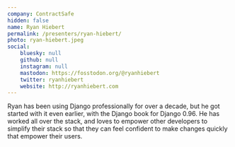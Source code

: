 ```yaml
---
company: ContractSafe
hidden: false
name: Ryan Hiebert
permalink: /presenters/ryan-hiebert/
photo: ryan-hiebert.jpeg
social:
    bluesky: null
    github: null
    instagram: null
    mastodon: https://fosstodon.org/@ryanhiebert
    twitter: ryanhiebert
    website: http://ryanhiebert.com
---
```


Ryan has been using Django professionally for over a decade, but he got started with it even earlier, with the Django book for Django 0.96. He has worked all over the stack, and loves to empower other developers to simplify their stack so that they can feel confident to make changes quickly that empower their users.
